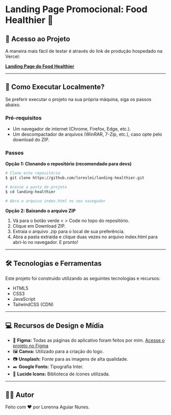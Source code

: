 # Landing Page Promocional: Food Healthier 🍏


## 🚀 Acesso ao Projeto

A maneira mais fácil de testar é através do link de produção hospedado na Vercel:

**[Landing Page do Food Healthier](https://landing-healthier.vercel.app/)**

---

## 🤔 Como Executar Localmente?

Se preferir executar o projeto na sua própria máquina, siga os passos abaixo.

### Pré-requisitos
- Um navegador de internet (Chrome, Firefox, Edge, etc.).
- Um descompactador de arquivos (WinRAR, 7-Zip, etc.), caso opte pelo download do ZIP.

### Passos

**Opção 1: Clonando o repositório (recomendado para devs)**

```bash
# Clone este repositório
$ git clone https://github.com/loreslei/landing-healthier.git

# Acesse a pasta do projeto
$ cd landing-healthier

# Abra o arquivo index.html no seu navegador

```

**Opção 2: Baixando o arquivo ZIP**
1. Vá para o botão verde < > Code no topo do repositório.
2. Clique em Download ZIP.
3. Extraia o arquivo .zip para o local de sua preferência.
4. Abra a pasta extraída e clique duas vezes no arquivo index.html para abri-lo no navegador. E pronto!

---

## 🛠️ Tecnologias e Ferramentas
Este projeto foi construído utilizando as seguintes tecnologias e recursos:

- HTML5
- CSS3
- JavaScript
- TailwindCSS (CDN)

---
  
## 💻 Recursos de Design e Mídia
 - 🎨 **Figma:** Todas as páginas do aplicativo foram feitos por mim.
[Acesse o projeto no Figma]([https://www.figma.com/design/dsBXyewlxFOtdkBrBiDqfr/Aplicativo-Receitas-Saud%C3%A1veis?node-id=0-1&t=43XTWvuhLCPbru6r-1])
 - 🖼️ **Canva:** Utilizado para a criação do logo.
 - 📷 **Unsplash:** Fonte para as imagens de alta qualidade.
 - ✒️ **Google Fonts:** Tipografia Inter.
 - 🧩 **Lucide Icons:** Biblioteca de ícones utilizada.

---
## 👨‍💻 Autor
Feito com ❤️ por Lorenna Aguiar Nunes.